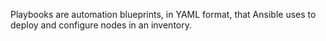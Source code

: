 Playbooks are automation blueprints, in YAML format, that Ansible uses to deploy and configure nodes in an inventory. 
